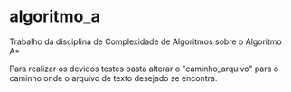 # algoritmo_a
Trabalho da disciplina de Complexidade de Algoritmos sobre o Algoritmo A*

Para realizar os devidos testes basta alterar o "caminho_arquivo" para o caminho onde o arquivo de texto desejado se encontra.
